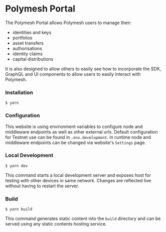 # Polymesh Portal

The Polymesh Portal allows Polymesh users to manage their:  
  - identities and keys
  - portfolios
  - asset transfers
  - authorisations
  - identity claims
  - capital distributions

It is also designed to allow others to easily see how to incorporate the SDK, GraphQL and UI components to allow users to easily interact with Polymesh.

### Installation

```
$ yarn
```

### Configuration

This website is using environment variables to configure node and middleware endpoints as well as other external urls. Default configuration for Testnet use can be found in `.env.development`. In runtime node and middleware endpoints can be changed via website's `Settings` page.  

### Local Development

```
$ yarn dev
```

This command starts a local development server and exposes host for testing with other devices in same network. Changes are reflected live without having to restart the server.

### Build

```
$ yarn build
```

This command generates static content into the `build` directory and can be served using any static contents hosting service.